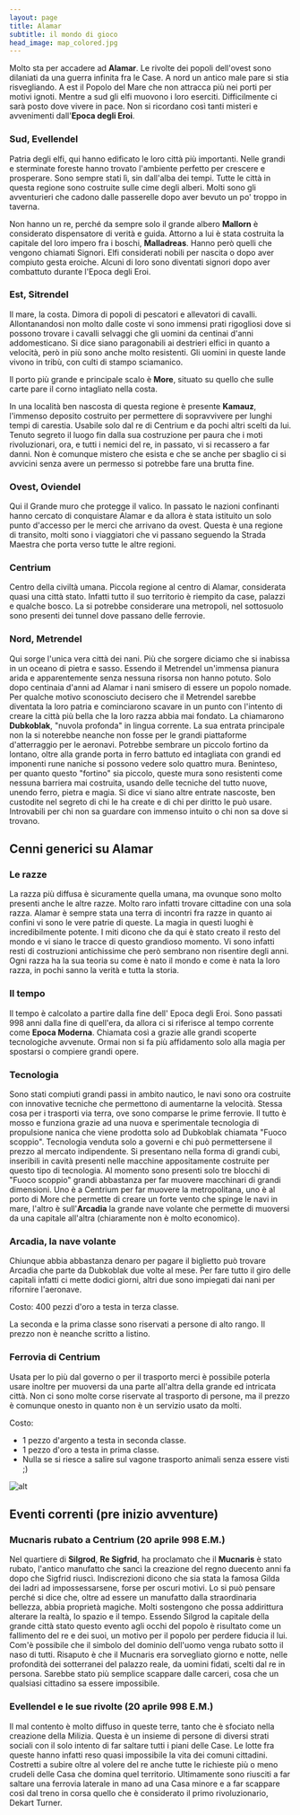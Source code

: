 ```yaml
---
layout: page
title: Alamar
subtitle: il mondo di gioco
head_image: map_colored.jpg
---
```


Molto sta per accadere ad **Alamar**.
Le rivolte dei popoli dell'ovest sono dilaniati da una guerra infinita fra le Case. A nord un antico male pare si stia risvegliando. A est il Popolo del Mare che non attracca più nei porti per motivi ignoti. Mentre a sud gli elfi muovono i loro eserciti. Difficilmente ci sarà posto dove vivere in pace.
Non si ricordano così tanti misteri e avvenimenti dall'**Epoca degli Eroi**.

### Sud, Evellendel

Patria degli elfi, qui hanno edificato le loro città più importanti. Nelle grandi e sterminate foreste hanno trovato l'ambiente perfetto per crescere e prosperare. Sono sempre stati lì, sin dall'alba dei tempi. Tutte le città in questa regione sono costruite sulle cime degli alberi. Molti sono gli avventurieri che cadono dalle passerelle dopo aver bevuto un po' troppo in taverna.

Non hanno un re, perché da sempre solo il grande albero **Mallorn** è considerato dispensatore di verità e guida. Attorno a lui è stata costruita la capitale del loro impero fra i boschi, **Malladreas**. Hanno però quelli che vengono chiamati Signori. Elfi considerati nobili per nascita o dopo aver compiuto gesta eroiche. Alcuni di loro sono diventati signori dopo aver combattuto durante l'Epoca degli Eroi.


### Est, Sitrendel

Il mare, la costa. Dimora di popoli di pescatori e allevatori di cavalli. Allontanandosi non molto dalle coste vi sono immensi prati rigogliosi dove si possono trovare i cavalli selvaggi che gli uomini da centinai d'anni addomesticano. Si dice siano paragonabili ai destrieri elfici in quanto a velocità, però in più sono anche molto resistenti. Gli uomini in queste lande vivono in tribù, con culti di stampo sciamanico.

Il porto più grande e principale scalo è **More**, situato su quello che sulle carte pare il corno intagliato nella costa.

In una località ben nascosta di questa regione è presente **Kamauz**, l'immenso deposito costruito per permettere di sopravvivere per lunghi tempi di carestia. Usabile solo dal re di Centrium e da pochi altri scelti da lui. Tenuto segreto il luogo fin dalla sua costruzione per paura che i moti rivoluzionari, ora, e tutti i nemici del re, in passato, vi si recassero a far danni. Non è comunque mistero che esista e che se anche per sbaglio ci si avvicini senza avere un permesso si potrebbe fare una brutta fine.

### Ovest, Oviendel

Qui il Grande muro che protegge il valico. In passato le nazioni confinanti hanno cercato di conquistare Alamar e da allora è stata istituito un solo punto d'accesso per le merci che arrivano da ovest. Questa è una regione di transito, molti sono i viaggiatori che vi passano seguendo la Strada Maestra che porta verso tutte le altre regioni.

### Centrium

Centro della civiltà umana. Piccola regione al centro di Alamar, considerata quasi una città stato. Infatti tutto il suo territorio è riempito da case, palazzi e qualche bosco. La si potrebbe considerare una metropoli, nel sottosuolo sono presenti dei tunnel dove passano delle ferrovie.

### Nord, Metrendel

Qui sorge l'unica vera città dei nani. Più che sorgere diciamo che si inabissa in un oceano di pietra e sasso. Essendo il Metrendel un'immensa pianura arida e apparentemente senza nessuna risorsa non hanno potuto. Solo dopo centinaia d'anni ad Alamar i nani smisero di essere un popolo nomade. Per qualche motivo sconosciuto decisero che il Metrendel sarebbe diventata la loro patria e cominciarono scavare in un punto con l'intento di creare la città più bella che la loro razza abbia mai fondato. La chiamarono **Dubkoblak**, "nuvola profonda" in lingua corrente. La sua entrata principale non la si noterebbe neanche non fosse per le grandi piattaforme d'atterraggio per le aeronavi. Potrebbe sembrare un piccolo fortino da lontano, oltre alla grande porta in ferro battuto ed intagliata con grandi ed imponenti rune naniche si possono vedere solo quattro mura. Beninteso, per quanto questo "fortino" sia piccolo, queste mura sono resistenti come nessuna barriera mai costruita, usando delle tecniche del tutto nuove, unendo ferro, pietra e magia. Si dice vi siano altre entrate nascoste, ben custodite nel segreto di chi le ha create e di chi per diritto le può usare. Introvabili per chi non sa guardare con immenso intuito o chi non sa dove si trovano.

## Cenni generici su Alamar

### Le razze

La razza più diffusa è sicuramente quella umana, ma ovunque sono molto presenti anche le altre razze. Molto raro infatti trovare cittadine con una sola razza. Alamar è sempre stata una terra di incontri fra razze in quanto ai confini vi sono le vere patrie di queste. La magia in questi luoghi è incredibilmente potente. I miti dicono che da qui è stato creato il resto del mondo e vi siano le tracce di questo grandioso momento. Vi sono infatti resti di costruzioni antichissime che però sembrano non risentire degli anni.
Ogni razza ha la sua teoria su come è nato il mondo e come è nata la loro razza, in pochi sanno la verità e tutta la storia.

### Il tempo

Il tempo è calcolato a partire dalla fine dell' Epoca degli Eroi. Sono passati 998 anni dalla fine di quell'era, da allora ci si riferisce al tempo corrente come **Epoca Moderna**. Chiamata così a grazie alle grandi scoperte tecnologiche avvenute. Ormai non si fa più affidamento solo alla magia per spostarsi o compiere grandi opere.

### Tecnologia

Sono stati compiuti grandi passi in ambito nautico, le navi sono ora costruite con innovative tecniche che permettono di aumentarne la velocità. Stessa cosa per i trasporti via terra, ove sono comparse le prime ferrovie. Il tutto è mosso e funziona grazie ad una nuova e sperimentale tecnologia di propulsione nanica che viene prodotta solo ad Dubkoblak chiamata "Fuoco scoppio". Tecnologia venduta solo a governi e chi può permettersene il prezzo al mercato indipendente. Si presentano nella forma di grandi cubi, inseribili in cavità presenti nelle macchine appositamente costruite per questo tipo di tecnologia. Al momento sono presenti solo tre blocchi di "Fuoco scoppio" grandi abbastanza per far muovere macchinari di grandi dimensioni. Uno è a Centrium per far muovere la metropolitana, uno è al porto di More che permette di creare un forte vento che spinge le navi in mare, l'altro è sull'**Arcadia** la grande nave volante che permette di muoversi da una capitale all'altra (chiaramente non è molto economico).

### Arcadia, la nave volante

Chiunque abbia abbastanza denaro per pagare il biglietto può trovare Arcadia che parte da Dubkoblak due volte al mese. Per fare tutto il giro delle capitali infatti ci mette dodici giorni, altri due sono impiegati dai nani per rifornire l'aeronave.

Costo: 400 pezzi d'oro a testa in terza classe.

La seconda e la prima classe sono riservati a persone di alto rango. Il prezzo non è neanche scritto a listino.

### Ferrovia di Centrium

Usata per lo più dal governo o per il trasporto merci è possibile poterla usare inoltre per muoversi da una parte all'altra della grande ed intricata città. Non ci sono molte corse riservate al trasporto di persone, ma il prezzo è comunque onesto in quanto non è un servizio usato da molti.

Costo:
* 1 pezzo d'argento a testa in seconda classe.
* 1 pezzo d'oro a testa in prima classe.
* Nulla se si riesce a salire sul vagone trasporto animali senza essere visti ;)


![alt](/gdr/images/map_colored.jpg)

## Eventi correnti (pre inizio avventure)

### Mucnaris rubato a Centrium (20 aprile 998 E.M.)

Nel quartiere di **Silgrod**, **Re Sigfrid**, ha proclamato che il **Mucnaris** è stato rubato, l'antico manufatto che sancì la creazione del regno duecento anni fa dopo che Sigfrid riuscì. Indiscrezioni dicono che sia stata la famosa Gilda dei ladri ad impossessarsene, forse per oscuri motivi. Lo si può pensare perché si dice che, oltre ad essere un manufatto dalla straordinaria bellezza, abbia proprietà magiche. Molti sostengono che possa addirittura alterare la realtà, lo spazio e il tempo. Essendo Silgrod la capitale della grande città stato questo evento agli occhi del popolo è risultato come un fallimento del re e dei suoi, un motivo per il popolo per perdere fiducia il lui. Com'è possibile che il simbolo del dominio dell'uomo venga rubato sotto il naso di tutti. Risaputo è che il Mucnaris era sorvegliato giorno e notte, nelle profondità dei sotterranei del palazzo reale, da uomini fidati, scelti dal re in persona. Sarebbe stato più semplice scappare dalle carceri, cosa che un qualsiasi cittadino sa essere impossibile.

### Evellendel e le sue rivolte (20 aprile 998 E.M.)

Il mal contento è molto diffuso in queste terre, tanto che è sfociato nella creazione della Milizia. Questa è un insieme di persone di diversi strati sociali con il solo intento di far saltare tutti i piani delle Case. Le lotte fra queste hanno infatti reso quasi impossibile la vita dei comuni cittadini. Costretti a subire oltre al volere del re anche tutte le richieste più o meno crudeli delle Casa che domina quel territorio.
Ultimamente sono riusciti a far saltare una ferrovia laterale in mano ad una Casa minore e a far scappare così dal treno in corsa quello che è considerato il primo rivoluzionario, Dekart Turner.
